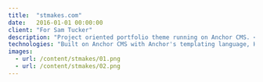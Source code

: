 ```yaml
---
title:  "stmakes.com"
date:   2016-01-01 00:00:00
client: "For Sam Tucker"
description: "Project oriented portfolio theme running on Anchor CMS. <a href='http://www.stmakes.com' target='_blank'>www.stmakes.com</a>"
technologies: "Built on Anchor CMS with Anchor's templating language, HTML, CSS, JavaScript, & jQuery."
images:
  - url: /content/stmakes/01.png
  - url: /content/stmakes/02.png
---
```

